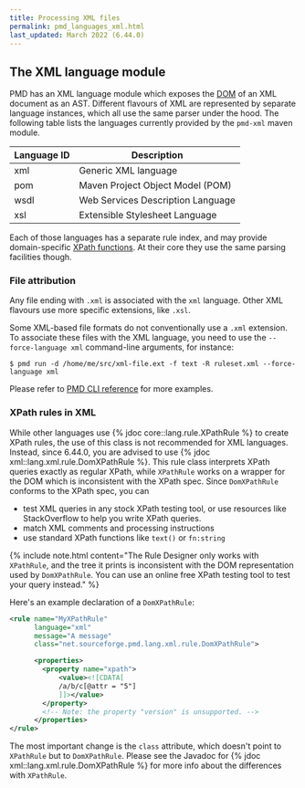 ```yaml
---
title: Processing XML files
permalink: pmd_languages_xml.html
last_updated: March 2022 (6.44.0)
---
```


## The XML language module

PMD has an XML language module which exposes the [DOM](https://de.wikipedia.org/wiki/Document_Object_Model)
of an XML document as an AST. Different flavours of XML are represented by separate
language instances, which all use the same parser under the hood. The following
table lists the languages currently provided by the `pmd-xml` maven module.

| Language ID | Description                       |
|-------------|-----------------------------------|
| xml         | Generic XML language              |
| pom         | Maven Project Object Model (POM)  |
| wsdl        | Web Services Description Language |
| xsl         | Extensible Stylesheet Language    |

Each of those languages has a separate rule index, and may provide domain-specific
[XPath functions](pmd_userdocs_extending_writing_xpath_rules.html#pmd-extension-functions).
At their core they use the same parsing facilities though.

### File attribution

Any file ending with `.xml` is associated with the `xml` language. Other XML flavours
use more specific extensions, like `.xsl`.

Some XML-based file formats do not conventionally use a `.xml` extension. To associate
these files with the XML language, you need to use the `--force-language xml` command-line
arguments, for instance:
```
$ pmd run -d /home/me/src/xml-file.ext -f text -R ruleset.xml --force-language xml
```
Please refer to [PMD CLI reference](pmd_userdocs_cli_reference.html#analyze-other-xml-formats)
for more examples.


### XPath rules in XML

While other languages use {% jdoc core::lang.rule.XPathRule %} to create XPath rules,
the use of this class is not recommended for XML languages. Instead, since 6.44.0, you
are advised to use {% jdoc xml::lang.xml.rule.DomXPathRule %}. This rule class interprets
XPath queries exactly as regular XPath, while `XPathRule` works on a wrapper for the
DOM which is inconsistent with the XPath spec. Since `DomXPathRule` conforms to the
XPath spec, you can
- test XML queries in any stock XPath testing tool, or use resources like StackOverflow
  to help you write XPath queries.
- match XML comments and processing instructions
- use standard XPath functions like `text()` or `fn:string`

{% include note.html content="The Rule Designer only works with `XPathRule`, and the tree it prints is inconsistent with the DOM representation used by `DomXPathRule`. You can use an online free XPath testing tool to test your query instead." %}

Here's an example declaration of a `DomXPathRule`:
```xml
<rule name="MyXPathRule"
      language="xml"
      message="A message"
      class="net.sourceforge.pmd.lang.xml.rule.DomXPathRule">

      <properties>
        <property name="xpath">
            <value><![CDATA[
            /a/b/c[@attr = "5"]
            ]]></value>
        </property>
        <!-- Note: the property "version" is unsupported. -->
      </properties>
</rule>
```
The most important change is the `class` attribute, which doesn't point to `XPathRule`
but to `DomXPathRule`. Please see the Javadoc for {% jdoc xml::lang.xml.rule.DomXPathRule %}
for more info about the differences with `XPathRule`.


